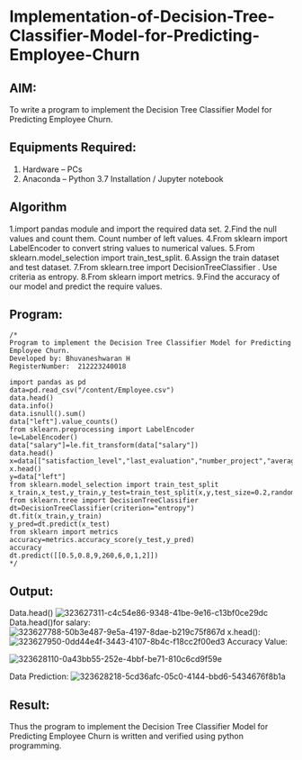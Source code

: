 # Implementation-of-Decision-Tree-Classifier-Model-for-Predicting-Employee-Churn

## AIM:
To write a program to implement the Decision Tree Classifier Model for Predicting Employee Churn.

## Equipments Required:
1. Hardware – PCs
2. Anaconda – Python 3.7 Installation / Jupyter notebook

## Algorithm
1.import pandas module and import the required data set.
2.Find the null values and count them. Count number of left values. 
4.From sklearn import LabelEncoder to convert string values to numerical values. 
5.From sklearn.model_selection import train_test_split. 6.Assign the train dataset and test dataset. 
7.From sklearn.tree import DecisionTreeClassifier . Use criteria as entropy. 
8.From sklearn import metrics. 
9.Find the accuracy of our model and predict the require values.

## Program:
```
/*
Program to implement the Decision Tree Classifier Model for Predicting Employee Churn.
Developed by: Bhuvaneshwaran H
RegisterNumber:  212223240018

import pandas as pd
data=pd.read_csv("/content/Employee.csv")
data.head()
data.info()
data.isnull().sum()
data["left"].value_counts()
from sklearn.preprocessing import LabelEncoder
le=LabelEncoder()
data["salary"]=le.fit_transform(data["salary"])
data.head()
x=data[["satisfaction_level","last_evaluation","number_project","average_montly_hours","time_spend_company","Work_accident","promotion_last_5years","salary"]]
x.head()
y=data["left"]
from sklearn.model_selection import train_test_split
x_train,x_test,y_train,y_test=train_test_split(x,y,test_size=0.2,random_state=100)
from sklearn.tree import DecisionTreeClassifier
dt=DecisionTreeClassifier(criterion="entropy")
dt.fit(x_train,y_train)
y_pred=dt.predict(x_test)
from sklearn import metrics
accuracy=metrics.accuracy_score(y_test,y_pred)
accuracy
dt.predict([[0.5,0.8,9,260,6,0,1,2]])
*/
```

## Output:
Data.head()
![323627311-c4c54e86-9348-41be-9e16-c13bf0ce29dc](https://github.com/RamkumarGunasekaran/Implementation-of-Decision-Tree-Classifier-Model-for-Predicting-Employee-Churn/assets/144870820/69024fb4-7594-498f-8a62-13bbd6c41317)
Data.head()for salary:
![323627788-50b3e487-9e5a-4197-8dae-b219c75f867d](https://github.com/RamkumarGunasekaran/Implementation-of-Decision-Tree-Classifier-Model-for-Predicting-Employee-Churn/assets/144870820/7575d74b-b898-4177-8058-adc0071c992a)
x.head():
![323627950-0dd44e4f-3443-4107-8b4c-f18cc2f00ed3](https://github.com/RamkumarGunasekaran/Implementation-of-Decision-Tree-Classifier-Model-for-Predicting-Employee-Churn/assets/144870820/4d1d8600-df07-4c59-ab54-68b15332005d)
Accuracy Value:

![323628110-0a43bb55-252e-4bbf-be71-810c6cd9f59e](https://github.com/RamkumarGunasekaran/Implementation-of-Decision-Tree-Classifier-Model-for-Predicting-Employee-Churn/assets/144870820/df662c76-a5f9-49c5-a541-ce7d4a3125f1)

Data Prediction:
![323628218-5cd36afc-05c0-4144-bbd6-5434676f8b1a](https://github.com/RamkumarGunasekaran/Implementation-of-Decision-Tree-Classifier-Model-for-Predicting-Employee-Churn/assets/144870820/801f66d9-1a91-436b-883c-4618b085f9f3)

## Result:
Thus the program to implement the  Decision Tree Classifier Model for Predicting Employee Churn is written and verified using python programming.
